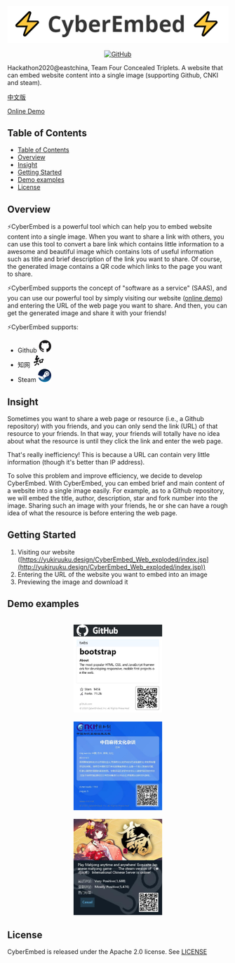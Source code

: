 <p align="center">
	<br>
		<img src="./public/img/resources/题图.png" alt="题图" />
	<br>
<p>
<p align="center">
	<a href="https://github.com/Four-concealed-triplets-hackathon/CyberEmbed/blob/main/LICENSE">
		<img alt="GitHub" src="https://img.shields.io/github/license/huggingface/transformers.svg?color=blue">
	</a>
<p>

Hackathon2020@eastchina, Team Four Concealed Triplets. A website that can embed website content into a single image (supporting Github, CNKI and steam).

[中文版](https://github.com/Four-concealed-triplets-hackathon/CyberEmbed/blob/main/README_zh.md)

[Online Demo](http://yukiruuku.design/CyberEmbed_Web_exploded/index.jsp)

## Table of Contents

- [Table of Contents](#table-of-contents)
- [Overview](#overview)
- [Insight](#insight)
- [Getting Started](#getting-started)
- [Demo examples](#demo-examples)
- [License](#license)

## Overview

⚡CyberEmbed is a powerful tool which can help you to embed website content into a single image. When you want to share a link with others, you can use this tool to convert a bare link which contains little information to a awesome and beautiful image which contains lots of useful information such as title and brief description of the link you want to share. Of course, the generated image contains a QR code which links to the page you want to share.

⚡CyberEmbed supports the concept of "software as a service" (SAAS), and you can use our powerful tool by simply visiting our website ([online demo](http://yukiruuku.design/CyberEmbed_Web_exploded/index.jsp)) and entering the URL of the web page you want to share. And then, you can get the generated image and share it with your friends!

⚡CyberEmbed supports:
* Github <img src="./public/img/resources/github_logo.png" alt="github" width="30px"/>
* 知网 <img src="./public/img/resources/cnki.png" alt="twitter" width="30px"/>
* Steam <img src="./public/img/resources/steam.png" alt="steam" width="30px"/>

## Insight

Sometimes you want to share a web page or resource (i.e., a Github repository) with you friends, and you can only send the link (URL) of that resource to your friends. In that way, your friends will totally have no idea about what the resource is until they click the link and enter the web page. 

That's really inefficiency! This is because a URL can contain very little information (though it's better than IP address). 

To solve this problem and improve efficiency, we decide to develop CyberEmbed. With CyberEmbed, you can embed brief and main content of a website into a single image easily. For example, as to a Github repository, we will embed the title, author, description, star and fork number into the image. Sharing such an image with your friends, he or she can have a rough idea of what the resource is before entering the web page.

## Getting Started

1. Visiting our website ([https://yukiruuku.design/CyberEmbed_Web_exploded/index.jsp](http://yukiruuku.design/CyberEmbed_Web_exploded/index.jsp))
2. Entering the URL of the website you want to embed into an image
3. Previewing the image and download it

## Demo examples

<p align="center">
	<br>
		<img src="./public/img/resources/github.jpg" alt="github example" width=40%/>
	<br>
	<br>
		<img src="./public/img/resources/cnki.jpg" alt="cnki example"  width=40%/>
	<br>
	<br>
		<img src="./public/img/resources/steam.jpg" alt="steam example"  width=40%/>
	<br>
<p>

## License

CyberEmbed is released under the Apache 2.0 license. See [LICENSE](https://github.com/Four-concealed-triplets-hackathon/CyberEmbed/blob/main/LICENSE)
